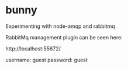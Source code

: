 bunny
=====

Experimenting with node-amqp and rabbitmq

RabbitMq management plugin can be seen here:

http://localhost:55672/

username: guest
password: guest

